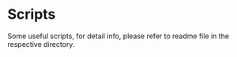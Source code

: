 # Scripts
Some useful scripts, for detail info, please refer to readme file in the respective directory.
